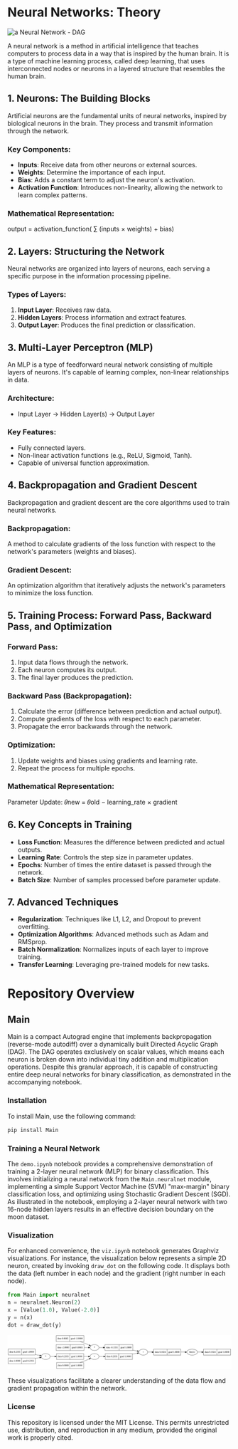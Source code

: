 
# Neural Networks: Theory

![a Neural Network - DAG](https://d3lkc3n5th01x7.cloudfront.net/wp-content/uploads/2023/05/30234805/What-are-neural-networks-Banner.svg "a Neural Network - DAG")

A neural network is a method in artificial intelligence that teaches computers to process data in a way that is inspired by the human brain. It is a type of machine learning process, called deep learning, that uses interconnected nodes or neurons in a layered structure that resembles the human brain.

## 1. Neurons: The Building Blocks

Artificial neurons are the fundamental units of neural networks, inspired by biological neurons in the brain. They process and transmit information through the network.

### Key Components:
- **Inputs**: Receive data from other neurons or external sources.
- **Weights**: Determine the importance of each input.
- **Bias**: Adds a constant term to adjust the neuron's activation.
- **Activation Function**: Introduces non-linearity, allowing the network to learn complex patterns.

### Mathematical Representation:
output = activation_function( ∑ (inputs × weights) + bias)

## 2. Layers: Structuring the Network

Neural networks are organized into layers of neurons, each serving a specific purpose in the information processing pipeline.

### Types of Layers:
1. **Input Layer**: Receives raw data.
2. **Hidden Layers**: Process information and extract features.
3. **Output Layer**: Produces the final prediction or classification.

## 3. Multi-Layer Perceptron (MLP)

An MLP is a type of feedforward neural network consisting of multiple layers of neurons. It's capable of learning complex, non-linear relationships in data.

### Architecture:
- Input Layer → Hidden Layer(s) → Output Layer

### Key Features:
- Fully connected layers.
- Non-linear activation functions (e.g., ReLU, Sigmoid, Tanh).
- Capable of universal function approximation.

## 4. Backpropagation and Gradient Descent

Backpropagation and gradient descent are the core algorithms used to train neural networks.

### Backpropagation:
A method to calculate gradients of the loss function with respect to the network's parameters (weights and biases).

### Gradient Descent:
An optimization algorithm that iteratively adjusts the network's parameters to minimize the loss function.

## 5. Training Process: Forward Pass, Backward Pass, and Optimization

### Forward Pass:
1. Input data flows through the network.
2. Each neuron computes its output.
3. The final layer produces the prediction.

### Backward Pass (Backpropagation):
1. Calculate the error (difference between prediction and actual output).
2. Compute gradients of the loss with respect to each parameter.
3. Propagate the error backwards through the network.

### Optimization:
1. Update weights and biases using gradients and learning rate.
2. Repeat the process for multiple epochs.

### Mathematical Representation:
Parameter Update:
𝜃new = 𝜃old − learning_rate × gradient


## 6. Key Concepts in Training

- **Loss Function**: Measures the difference between predicted and actual outputs.
- **Learning Rate**: Controls the step size in parameter updates.
- **Epochs**: Number of times the entire dataset is passed through the network.
- **Batch Size**: Number of samples processed before parameter update.

## 7. Advanced Techniques

- **Regularization**: Techniques like L1, L2, and Dropout to prevent overfitting.
- **Optimization Algorithms**: Advanced methods such as Adam and RMSprop.
- **Batch Normalization**: Normalizes inputs of each layer to improve training.
- **Transfer Learning**: Leveraging pre-trained models for new tasks.

# Repository Overview

## Main

Main is a compact Autograd engine that implements backpropagation (reverse-mode autodiff) over a dynamically built Directed Acyclic Graph (DAG). The DAG operates exclusively on scalar values, which means each neuron is broken down into individual tiny addition and multiplication operations. Despite this granular approach, it is capable of constructing entire deep neural networks for binary classification, as demonstrated in the accompanying notebook.

### Installation

To install Main, use the following command:

```bash
pip install Main
```

### Training a Neural Network

The `demo.ipynb` notebook provides a comprehensive demonstration of training a 2-layer neural network (MLP) for binary classification. This involves initializing a neural network from the `Main.neuralnet` module, implementing a simple Support Vector Machine (SVM) "max-margin" binary classification loss, and optimizing using Stochastic Gradient Descent (SGD). As illustrated in the notebook, employing a 2-layer neural network with two 16-node hidden layers results in an effective decision boundary on the moon dataset.

### Visualization

For enhanced convenience, the `viz.ipynb` notebook generates Graphviz visualizations. For instance, the visualization below represents a simple 2D neuron, created by invoking `draw_dot` on the following code. It displays both the data (left number in each node) and the gradient (right number in each node).

```python
from Main import neuralnet
n = neuralnet.Neuron(2)
x = [Value(1.0), Value(-2.0)]
y = n(x)
dot = draw_dot(y)
```

![2D Neuron](gout.svg)

These visualizations facilitate a clearer understanding of the data flow and gradient propagation within the network.

### License

This repository is licensed under the MIT License. This permits unrestricted use, distribution, and reproduction in any medium, provided the original work is properly cited.